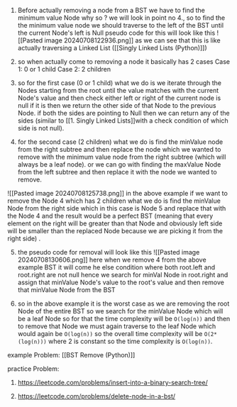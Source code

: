 1. Before actually removing a node from a BST we have to find the minimum value Node why so ? we will look in point no 4., so to find the the minimum value node we should traverse to the left of the BST until the current Node's left is Null
		pseudo code for this will look like this
		![[Pasted image 20240708122936.png]]
	as we can see that this is like actually traversing a Linked List ([[Singly Linked Lists (Python)]])
	
2.  so when actually come to removing a node it basically has 2 cases
		Case 1: 0 or 1 child
		Case 2: 2 children

3. so for the first case (0 or 1 child) what we do is we iterate through the Nodes starting from the root until the value matches with the current Node's value and then check either left or right of the current node is null if it is then we return the other side of that Node to the previous Node. if both the sides are pointing to Null then we can return any of the sides (similar to [[1. Singly Linked Lists]]with a check condition of which side is not null).

4. for the second case (2 children) what we do is find the minValue node from the right subtree and then replace the node which we wanted to remove with the minimum value node from the right subtree (which will always be a leaf node). or we can go with finding the maxValue  Node from the left subtree and then replace it with the node we wanted to remove.

![[Pasted image 20240708125738.png]]
in the above example if we want to remove the Node 4 which has 2 children what we do is find the minValue Node from the right side which in this case is Node 5 and replace that with the Node 4 and the result would be a perfect BST (meaning that every element on the right will be greater than that Node and obviously left side will be smaller than the replaced Node because we are picking it from the right side) .

5. the pseudo code for removal will look like this
 ![[Pasted image 20240708130606.png]]
 here when we remove 4 from the above example BST it will come he else condition where both root.left and root.right are not null hence we search for minVal Node in root.right and assign that minValue Node's value to the root's value and then remove that minValue Node from the BST

6. so in the above example it is the worst case as we are removing the root Node of the entire BST so we search for the minValue Node which will be a leaf Node so for that the time complexity will be `O(log(n))` and then to remove that Node we must again traverse to the leaf Node which would again be `O(log(n))` so the overall time complexity will be `O(2*(log(n)))`  where 2 is constant so the time complexity is `O(log(n))`.

example Problem:
[[BST Remove (Python)]]

practice Problem:
1. https://leetcode.com/problems/insert-into-a-binary-search-tree/

2. https://leetcode.com/problems/delete-node-in-a-bst/
